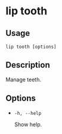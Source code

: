 # lip tooth

## Usage

```shell
lip tooth [options]
```

## Description

Manage teeth.

## Options

- `-h, --help`

  Show help.
